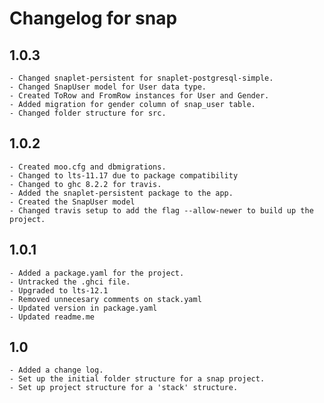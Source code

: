 # Changelog for snap

## 1.0.3
    - Changed snaplet-persistent for snaplet-postgresql-simple.
    - Changed SnapUser model for User data type.
    - Created ToRow and FromRow instances for User and Gender.
    - Added migration for gender column of snap_user table.
    - Changed folder structure for src.

## 1.0.2
    - Created moo.cfg and dbmigrations.
    - Changed to lts-11.17 due to package compatibility
    - Changed to ghc 8.2.2 for travis.
    - Added the snaplet-persistent package to the app.
    - Created the SnapUser model
    - Changed travis setup to add the flag --allow-newer to build up the project.

## 1.0.1
    - Added a package.yaml for the project.
    - Untracked the .ghci file.
    - Upgraded to lts-12.1
    - Removed unnecesary comments on stack.yaml
    - Updated version in package.yaml
    - Updated readme.me
## 1.0
    - Added a change log.
    - Set up the initial folder structure for a snap project.
    - Set up project structure for a 'stack' structure.